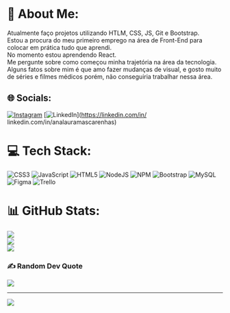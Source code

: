 # 💫 About Me:
Atualmente faço projetos utilizando HTLM, CSS, JS, Git e Bootstrap.<br>Estou a procura do meu primeiro emprego na área de Front-End para colocar em prática tudo que aprendi.<br>No momento estou aprendendo React.<br>Me pergunte sobre como começou minha trajetória na área da tecnologia.<br>Alguns fatos sobre mim é que amo fazer mudanças de visual, e gosto muito de séries e filmes médicos porém, não conseguiria trabalhar nessa área.


## 🌐 Socials:
[![Instagram](https://img.shields.io/badge/Instagram-%23E4405F.svg?logo=Instagram&logoColor=white)](https://instagram.com/https://www.instagram.com/ana_lauramsc/) [![LinkedIn](https://img.shields.io/badge/LinkedIn-%230077B5.svg?logo=linkedin&logoColor=white)](https://linkedin.com/in/ linkedin.com/in/analauramascarenhas) 

# 💻 Tech Stack:
![CSS3](https://img.shields.io/badge/css3-%231572B6.svg?style=for-the-badge&logo=css3&logoColor=white) ![JavaScript](https://img.shields.io/badge/javascript-%23323330.svg?style=for-the-badge&logo=javascript&logoColor=%23F7DF1E) ![HTML5](https://img.shields.io/badge/html5-%23E34F26.svg?style=for-the-badge&logo=html5&logoColor=white) ![NodeJS](https://img.shields.io/badge/node.js-6DA55F?style=for-the-badge&logo=node.js&logoColor=white) ![NPM](https://img.shields.io/badge/NPM-%23000000.svg?style=for-the-badge&logo=npm&logoColor=white) ![Bootstrap](https://img.shields.io/badge/bootstrap-%23563D7C.svg?style=for-the-badge&logo=bootstrap&logoColor=white) ![MySQL](https://img.shields.io/badge/mysql-%2300f.svg?style=for-the-badge&logo=mysql&logoColor=white) 	![Figma](https://img.shields.io/badge/figma-%23F24E1E.svg?style=for-the-badge&logo=figma&logoColor=white) ![Trello](https://img.shields.io/badge/Trello-%23026AA7.svg?style=for-the-badge&logo=Trello&logoColor=white)
# 📊 GitHub Stats:
![](https://github-readme-stats.vercel.app/api?username=limana-1247m&theme=radical&hide_border=false&include_all_commits=false&count_private=true)<br/>
![](https://github-readme-streak-stats.herokuapp.com/?user=limana-1247m&theme=radical&hide_border=false)<br/>
![](https://github-readme-stats.vercel.app/api/top-langs/?username=limana-1247m&theme=radical&hide_border=false&include_all_commits=false&count_private=true&layout=compact)

### ✍️ Random Dev Quote
![](https://quotes-github-readme.vercel.app/api?type=vetical&theme=radical)

---
[![](https://visitcount.itsvg.in/api?id=limana-1247m&icon=0&color=10)](https://visitcount.itsvg.in)

